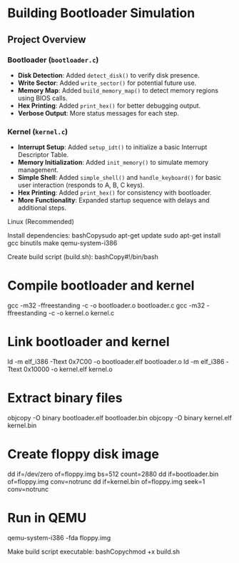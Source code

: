 # Building Bootloader Simulation

## Project Overview

### Bootloader (`bootloader.c`)
- **Disk Detection**: Added `detect_disk()` to verify disk presence.
- **Write Sector**: Added `write_sector()` for potential future use.
- **Memory Map**: Added `build_memory_map()` to detect memory regions using BIOS calls.
- **Hex Printing**: Added `print_hex()` for better debugging output.
- **Verbose Output**: More status messages for each step.

### Kernel (`kernel.c`)
- **Interrupt Setup**: Added `setup_idt()` to initialize a basic Interrupt Descriptor Table.
- **Memory Initialization**: Added `init_memory()` to simulate memory management.
- **Simple Shell**: Added `simple_shell()` and `handle_keyboard()` for basic user interaction (responds to A, B, C keys).
- **Hex Printing**: Added `print_hex()` for consistency with bootloader.
- **More Functionality**: Expanded startup sequence with delays and additional steps.

Linux (Recommended)

Install dependencies:
bashCopysudo apt-get update
sudo apt-get install gcc binutils make qemu-system-i386

Create build script (build.sh):
bashCopy#!/bin/bash

# Compile bootloader and kernel
gcc -m32 -ffreestanding -c -o bootloader.o bootloader.c
gcc -m32 -ffreestanding -c -o kernel.o kernel.c

# Link bootloader and kernel
ld -m elf_i386 -Ttext 0x7C00 -o bootloader.elf bootloader.o
ld -m elf_i386 -Ttext 0x10000 -o kernel.elf kernel.o

# Extract binary files
objcopy -O binary bootloader.elf bootloader.bin
objcopy -O binary kernel.elf kernel.bin

# Create floppy disk image
dd if=/dev/zero of=floppy.img bs=512 count=2880
dd if=bootloader.bin of=floppy.img conv=notrunc
dd if=kernel.bin of=floppy.img seek=1 conv=notrunc

# Run in QEMU
qemu-system-i386 -fda floppy.img

Make build script executable:
bashCopychmod +x build.sh
